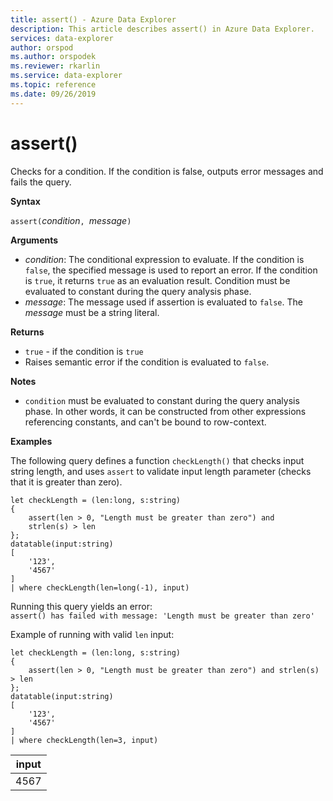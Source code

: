 ```yaml
---
title: assert() - Azure Data Explorer
description: This article describes assert() in Azure Data Explorer.
services: data-explorer
author: orspod
ms.author: orspodek
ms.reviewer: rkarlin
ms.service: data-explorer
ms.topic: reference
ms.date: 09/26/2019
---
```

# assert()

Checks for a condition. If the condition is false, outputs error messages and fails the query.

**Syntax**

`assert(`*condition*`, `*message*`)`

**Arguments**

* *condition*: The conditional expression to evaluate. If the condition is `false`, the specified message is used to report an error. If the condition is `true`, it returns `true` as an evaluation result. Condition must be evaluated to constant during the query analysis phase.
* *message*: The message used if assertion is evaluated to `false`. The *message* must be a string literal.


**Returns**

* `true` - if the condition is `true`
* Raises semantic error if the condition is evaluated to `false`.

**Notes**

* `condition` must be evaluated to constant during the query analysis phase. In other words, it can be constructed from other expressions referencing constants, and can't be bound to row-context.

**Examples**

The following query defines a function `checkLength()` that checks input string length, and uses `assert` to validate input length parameter (checks that it is greater than zero).

<!-- csl: https://help.kusto.windows.net:443/Samples -->
```kusto
let checkLength = (len:long, s:string)
{
    assert(len > 0, "Length must be greater than zero") and 
    strlen(s) > len
};
datatable(input:string)
[
    '123',
    '4567'
]
| where checkLength(len=long(-1), input)
```

Running this query yields an error:  
`assert() has failed with message: 'Length must be greater than zero'`


Example of running with valid `len` input:

<!-- csl: https://help.kusto.windows.net:443/Samples -->
```kusto
let checkLength = (len:long, s:string)
{
    assert(len > 0, "Length must be greater than zero") and strlen(s) > len
};
datatable(input:string)
[
    '123',
    '4567'
]
| where checkLength(len=3, input)
```

|input|
|---|
|4567|

